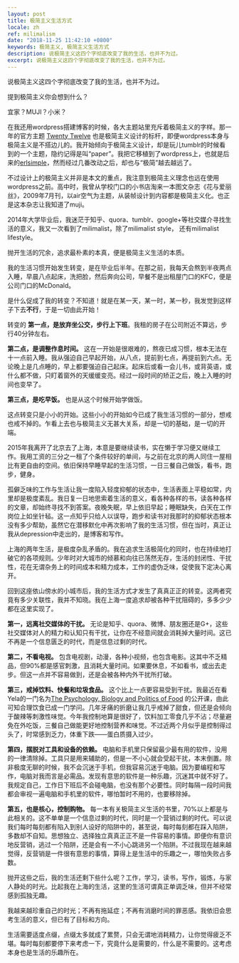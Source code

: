 ```yaml
---
layout: post
title: 极简主义生活方式
locale: zh
ref: milimalism
date: "2018-11-25 11:42:10 +0800"
keywords: 极简主义, 极简主义生活方式
description: 说极简主义这四个字彻底改变了我的生活，也并不为过。
excerpt: 说极简主义这四个字彻底改变了我的生活，也并不为过。
---
```

说极简主义这四个字彻底改变了我的生活，也并不为过。

提到极简主义你会想到什么？

宜家？MUJI？小米？

在我还用wordpress搭建博客的时候，各大主题站里充斥着极简主义的字样。那一年的官方主题 [Twenty Twelve](https://wordpress.org/themes/twentytwelve/) 也是极简主义设计的标杆，即便wordpress本身与极简主义是不搭边儿的。我开始倾向于极简主义设计，却是玩儿tumblr的时候看到的一个主题，隐约记得是叫“paper”。我把它移植到了wordpress上，也就是后来的[erlsimple](https://github.com/erlzhang/erlsimple)，然而经过几番改动之后，却也与“极简”越去越远了。

不过设计上的极简主义并非是本文的重点，我注意到极简主义理念也远在使用wordpress之前。高中时，我曾从学校门口的小书店淘来一本图文杂志《花与爱丽丝》，2009年7月刊，以air空气为主题，从装帧设计到内容都是极简主义化。也正是这本杂志让我知道了muji。

2014年大学毕业后，我迷茫于知乎、quora、tumblr、google+等社交媒介寻找生活的意义，我又一次看到了milimalist，除了milimalist style， 还有milimalist lifestyle。

抛开生活的冗余，追求最朴素的本真，便是极简主义生活的本质。

我的生活习惯开始发生转变，是在毕业后半年。在那之前，我每天会熬到半夜两点入睡，早晨八点起床，洗把脸，然后奔向公司，早餐不是出租屋门口的KFC，便是公司门口的McDonald。

是什么促成了我的转变？不知道！就是在某一天，某一时，某一秒，我发觉到这样子下去**不行**，于是一切由此开始！

转变的 **第一点，是放弃坐公交，步行上下班**。我租的房子在公司附近不算远，步行40分钟左右。

**第二点，是调整作息时间。** 这在一开始是很艰难的，熬夜已成习惯，根本无法在十一点前入睡。我从强迫自己早起开始，从八点，提前到七点，再提前到六点。无论晚上是几点睡的，早上都要强迫自己起床。起床后或看一会儿书，或背英语，或什么都不做，只盯着窗外的天缓缓变亮。经过一段时间的矫正之后，晚上入睡的时间也变早了。

**第三点，是吃早饭。** 也是从这个时候开始学做饭。

这点转变只是小小的开始。这些小小的开始如今已成了我生活习惯的一部分，想戒也戒不掉的。乍看上去也与极简主义无甚大关系，却是一切的基础，是一切的开端。

2015年我离开了北京去了上海，本意是要继续读书，实在懒于学习便又继续工作。我用工资的三分之一租了个条件较好的单间，与之前在北京的两人同住一屋相比有更自由的空间。依旧保持早睡早起的生活习惯，一日三餐自己做饭，看书，跑步，健身。

孤僻乏味的工作与生活让我一度陷入轻度抑郁的状态中，生活表面上平稳如常，内里却是极度紊乱。我日复一日地思索着生活的意义，看各种各样的书，读各种各样的文章，却始终寻找不到答案。夜晚失眠，早上依旧早起；睡眠缺失，白天在工作岗位上如坐针毡。这一点知乎只给人以误导，跑步和读书对我那时的抑郁状态根本没有多少帮助，虽然它在潜移默化中再次影响了我的生活习惯，但在当时，真正让我从depression中走出的，是博客和写作。

上海的两年生活，是极度杂乱矛盾的。我在追求生活极简化的同时，也在持续地打破它的各项规则。少年时对大城市的倾慕和向往已荡然无存，生活的封闭性、干扰性，花在无谓杂务上的时间成本和精力成本，工作的虚伪乏味，促使我下定决心离开。

回到这座依山傍水的小城市后，我的生活方式才发生了真真正正的转变。这两者究竟有多少关联性，我并不知晓。我在上海一度追求却被各种干扰阻碍的，多多少少都在这里实现了。

**第一，远离社交媒体的干扰。** 无论是知乎、quora、微博、朋友圈还是G+，这些社交媒体对人的精力和认知只有干扰，让你在不经意间就会消耗掉大量时间。这已不再是一个信息匮乏的时代，而是信息过剩的时代。

**第二，不看电视。** 包含电视剧，动漫，各种小视频，也包含电影。这其中不乏精品，但90%都是感官刺激，且消耗大量时间。如果要休息，不如看书，或出去走步。但这一点并不容易做到，还是会被各种内外干扰所打破。

**第三，戒掉饮料、快餐和垃圾食品。** 这个比上一点更容易受到干扰。我最近在看Yela的一门名为[The Psychology, Biology and Politics of Food](https://oyc.yale.edu/psychology/psyc-123) 的公开课，由此可知合理饮食已成一门学问。几年牙痛的折磨让我几乎戒掉了甜食，但还是会倾向于酸辣等刺激性味觉。今年我控制地算是很好了，饮料加工零食几乎不沾；尽量避免在外吃饭，三餐自己做能更好地控制营养和味觉。不过近两个月似乎是控制得过头了，时常感到乏力，体重下跌——蛋白质摄入过少。

**第四，摆脱对工具和设备的依赖。** 电脑和手机里只保留最少最有用的软件，没用的一律清除掉。工具只是用来辅助的，但是一不小心就会受起干扰，本末倒置。除非极度无聊的时候，我不会沉迷于手机，但我容易沉迷于电脑。因为要编程和写作，电脑对我而言是必需品。发现有意思的软件是一种乐趣，沉迷其中就不好了。我规定自己，工作日下班后不会碰电脑，也没有那个必要性。同时每隔一段时间我都会审视一遍电脑和手机里的软件，哪怕暂时不用的，也要移除掉。

**第五，也是核心，控制购物。** 每一本有关极简主义生活的书里，70%以上都是与此相关的。这不单单是一个信息过剩的时代，同时是一个营销过剩的时代。可以说我们每时每刻都有陷入到别人设好的陷阱中的，甚至说，每时每刻都在踩入陷阱，多数却不自知。思想独立、选择独立真真正正不是一件容易的事情。即便你有意识地反营销，逃过一个陷阱，还是会有一不小心跳进另一个陷阱。不过我现在越来越觉得，反营销是一件很有意思的事情，算得上是生活中的乐趣之一，哪怕失败占多数。

抛开这些之后，我的生活还剩下些什么呢？工作，学习，读书，写作，锻炼，与家人静处的时光。比起我在上海的生活，这里的生活可谓真正单调乏味，但并不经常感到孤独无趣。

我越来越珍重自己的时光；不再有拖延症；不再有消磨时间的罪恶感。我依旧会思考生活的意义，但已有了目标和方向。

生活需要适度点缀，点缀太多就成了累赘，只会无谓地消耗精力，让你觉得疲乏不堪。每时每刻都要停下来考虑一下，究竟什么是需要的，什么是不需要的。这考虑本身也是生活的乐趣所在。
